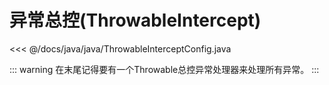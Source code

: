 # 异常总控(ThrowableIntercept)

<<< @/docs/java/java/ThrowableInterceptConfig.java


::: warning
在末尾记得要有一个Throwable总控异常处理器来处理所有异常。
:::
